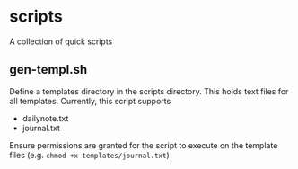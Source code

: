 # scripts
A collection of quick scripts

## gen-templ.sh
Define a templates directory in the scripts directory. This holds text files for all templates. Currently, this script supports
- dailynote.txt
- journal.txt

Ensure permissions are granted for the script to execute on the template files (e.g. `chmod +x templates/journal.txt`)

